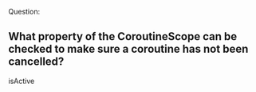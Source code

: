 Question:
## What property of the CoroutineScope can be checked to make sure a coroutine has not been cancelled?
<div class="hint">
  isActive
</div>

